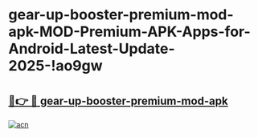 # gear-up-booster-premium-mod-apk-MOD-Premium-APK-Apps-for-Android-Latest-Update-2025-!ao9gw

# <h2><a href="https://aqrg2z.esa.edu.pl?title=gear-up-booster-premium-mod-apk&ref=ao9gw">🔗👉 🔴 gear-up-booster-premium-mod-apk</a></h2>

[![acn](https://github.com/user-attachments/assets/0f9c940e-d8b0-45ae-aac7-cd30a18b3e1c)](https://aqrg2z.esa.edu.pl?title=gear-up-booster-premium-mod-apk&ref=ao9gw)

